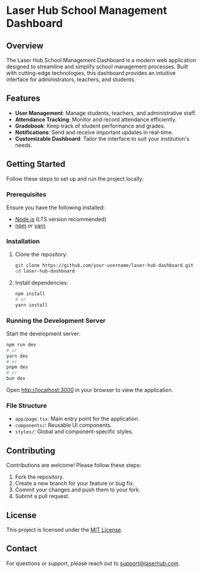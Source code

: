 # Laser Hub School Management Dashboard

## Overview

The Laser Hub School Management Dashboard is a modern web application designed to streamline and simplify school management processes. Built with cutting-edge technologies, this dashboard provides an intuitive interface for administrators, teachers, and students.

## Features

- **User Management**: Manage students, teachers, and administrative staff.
- **Attendance Tracking**: Monitor and record attendance efficiently.
- **Gradebook**: Keep track of student performance and grades.
- **Notifications**: Send and receive important updates in real-time.
- **Customizable Dashboard**: Tailor the interface to suit your institution's needs.

## Getting Started

Follow these steps to set up and run the project locally:

### Prerequisites

Ensure you have the following installed:

- [Node.js](https://nodejs.org/) (LTS version recommended)
- [npm](https://www.npmjs.com/) or [yarn](https://yarnpkg.com/)

### Installation

1. Clone the repository:

    ```bash
    git clone https://github.com/your-username/laser-hub-dashboard.git
    cd laser-hub-dashboard
    ```

2. Install dependencies:

    ```bash
    npm install
    # or
    yarn install
    ```

### Running the Development Server

Start the development server:

```bash
npm run dev
# or
yarn dev
# or
pnpm dev
# or
bun dev
```

Open [http://localhost:3000](http://localhost:3000) in your browser to view the application.

### File Structure

- `app/page.tsx`: Main entry point for the application.
- `components/`: Reusable UI components.
- `styles/`: Global and component-specific styles.


## Contributing

Contributions are welcome! Please follow these steps:

1. Fork the repository.
2. Create a new branch for your feature or bug fix.
3. Commit your changes and push them to your fork.
4. Submit a pull request.

## License

This project is licensed under the [MIT License](LICENSE).

## Contact

For questions or support, please reach out to [support@laserhub.com](mailto:support@laserhub.com).
